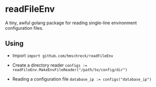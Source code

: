# readFileEnv
A tiny, awful golang package for reading single-line environment configuration files.

## Using
* Import
```import github.com/hmschreck/readFileEnv```

* Create a directory reader
```configs := readFileEnv.MakeEnvFileReader("/path/to/config/dir")```

* Reading a configuration file
```database_ip := configs("database_ip")```
